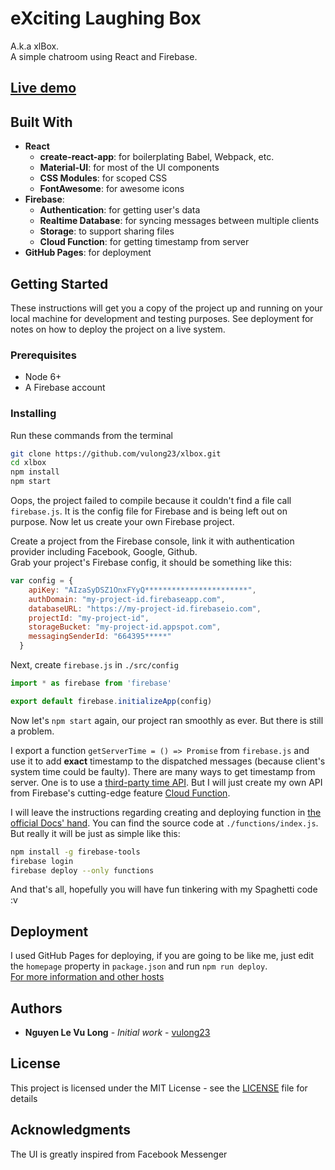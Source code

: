 # eXciting Laughing Box

A.k.a xlBox.  
A simple chatroom using React and Firebase.  
## [Live demo](https://vulong23.github.io/xlbox/)

## Built With

* **React**
    - **create-react-app**: for boilerplating Babel, Webpack, etc.
    - **Material-UI**: for most of the UI components
    - **CSS Modules**: for scoped CSS
    - **FontAwesome**: for awesome icons
* **Firebase**:
    - **Authentication**: for getting user's data
    - **Realtime Database**: for syncing messages between multiple clients
    - **Storage**: to support sharing files
    - **Cloud Function**: for getting timestamp from server
* **GitHub Pages**: for deployment

## Getting Started

These instructions will get you a copy of the project up and running on your local machine for development and testing purposes. See deployment for notes on how to deploy the project on a live system.

### Prerequisites

* Node 6+
* A Firebase account

### Installing

Run these commands from the terminal
```bash
git clone https://github.com/vulong23/xlbox.git
cd xlbox
npm install
npm start
```

Oops, the project failed to compile because it couldn't find a file call `firebase.js`. It is the config file for Firebase and is being left out on purpose. Now let us create your own Firebase project.

Create a project from the Firebase console, link it with authentication provider including Facebook, Google, Github.  
Grab your project's Firebase config, it should be something like this:
```javascript
var config = {
    apiKey: "AIzaSyDSZ1OnxFYyQ***********************",
    authDomain: "my-project-id.firebaseapp.com",
    databaseURL: "https://my-project-id.firebaseio.com",
    projectId: "my-project-id",
    storageBucket: "my-project-id.appspot.com",
    messagingSenderId: "664395*****"
  }
```

Next, create `firebase.js` in `./src/config`
```javascript
import * as firebase from 'firebase'

export default firebase.initializeApp(config)
```

Now let's ```npm start``` again, our project ran smoothly as ever. But there is still a problem.

I export a function ```getServerTime = () => Promise``` from ```firebase.js``` and use it to add **exact** timestamp to the dispatched messages (because client's system time could be faulty). There are many ways to get timestamp from server. One is to use a [third-party time API](https://timezonedb.com/api). But I will just create my own API from Firebase's cutting-edge feature [Cloud Function](https://firebase.google.com/features/functions/).

I will leave the instructions regarding creating and deploying function in [the official Docs' hand](https://firebase.google.com/docs/functions/get-started). You can find the source code at ```./functions/index.js```. But really it will be just as simple like this:
```bash
npm install -g firebase-tools
firebase login
firebase deploy --only functions
```

And that's all, hopefully you will have fun tinkering with my Spaghetti code :v

## Deployment

I used GitHub Pages for deploying, if you are going to be like me, just edit the ```homepage``` property in ```package.json``` and run ```npm run deploy```.  
[For more information and other hosts](https://github.com/facebookincubator/create-react-app/blob/master/packages/react-scripts/template/README.md#github-pages)

## Authors

* **Nguyen Le Vu Long** - *Initial work* - [vulong23](https://github.com/vulong23)

## License

This project is licensed under the MIT License - see the [LICENSE](LICENSE) file for details

## Acknowledgments

The UI is greatly inspired from Facebook Messenger
